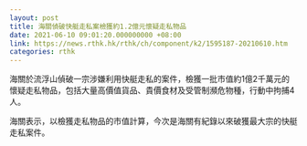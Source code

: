 ```yaml
---
layout: post
title: 海關偵破快艇走私案檢獲約1.2億元懷疑走私物品
date: 2021-06-10 09:01:20.000000000 +08:00
link: https://news.rthk.hk/rthk/ch/component/k2/1595187-20210610.htm
categories: rthk
---
```


海關於流浮山偵破一宗涉嫌利用快艇走私的案件，檢獲一批市值約1億2千萬元的懷疑走私物品，包括大量高價值貨品、貴價食材及受管制瀕危物種，行動中拘捕4人。

海關表示，以檢獲走私物品的市值計算，今次是海關有紀錄以來破獲最大宗的快艇走私案件。
